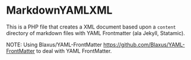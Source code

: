 # MarkdownYAMLXML

This is a PHP file that creates a XML document based upon a `content` directory of markdown files with YAML Frontmatter (ala Jekyll, Statamic).

NOTE: Using Blaxus/YAML-FrontMatter https://github.com/Blaxus/YAML-FrontMatter to deal with YAML FrontMatter.

